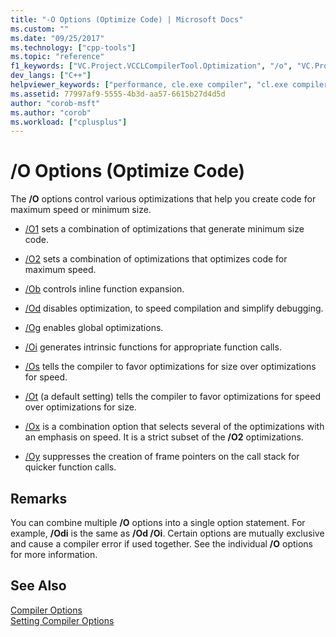 ```yaml
---
title: "-O Options (Optimize Code) | Microsoft Docs"
ms.custom: ""
ms.date: "09/25/2017"
ms.technology: ["cpp-tools"]
ms.topic: "reference"
f1_keywords: ["VC.Project.VCCLCompilerTool.Optimization", "/o", "VC.Project.VCCLWCECompilerTool.Optimization"]
dev_langs: ["C++"]
helpviewer_keywords: ["performance, cle.exe compiler", "cl.exe compiler, performance"]
ms.assetid: 77997af9-5555-4b3d-aa57-6615b27d4d5d
author: "corob-msft"
ms.author: "corob"
ms.workload: ["cplusplus"]
---
```

# /O Options (Optimize Code)

The **/O** options control various optimizations that help you create code for maximum speed or minimum size.

- [/O1](../../build/reference/o1-o2-minimize-size-maximize-speed.md) sets a combination of optimizations that generate minimum size code.

- [/O2](../../build/reference/o1-o2-minimize-size-maximize-speed.md) sets a combination of optimizations that optimizes code for maximum speed.

- [/Ob](../../build/reference/ob-inline-function-expansion.md) controls inline function expansion.

- [/Od](../../build/reference/od-disable-debug.md) disables optimization, to speed compilation and simplify debugging.

- [/Og](../../build/reference/og-global-optimizations.md) enables global optimizations.

- [/Oi](../../build/reference/oi-generate-intrinsic-functions.md) generates intrinsic functions for appropriate function calls.

- [/Os](../../build/reference/os-ot-favor-small-code-favor-fast-code.md) tells the compiler to favor optimizations for size over optimizations for speed.

- [/Ot](../../build/reference/os-ot-favor-small-code-favor-fast-code.md) (a default setting) tells the compiler to favor optimizations for speed over optimizations for size.

- [/Ox](../../build/reference/ox-full-optimization.md) is a combination option that selects several of the optimizations with an emphasis on speed. It is a strict subset of the **/O2** optimizations.

- [/Oy](../../build/reference/oy-frame-pointer-omission.md) suppresses the creation of frame pointers on the call stack for quicker function calls.

## Remarks

You can combine multiple **/O** options into a single option statement. For example, **/Odi** is the same as **/Od /Oi**. Certain options are mutually exclusive and cause a compiler error if used together. See the individual **/O** options for more information.

## See Also

[Compiler Options](../../build/reference/compiler-options.md)   
[Setting Compiler Options](../../build/reference/setting-compiler-options.md)